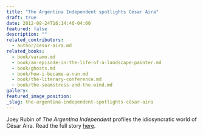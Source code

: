 ```yaml
---
title: "The Argentina Independent spotlights César Aira"
draft: true
date: 2012-08-24T16:14:46-04:00
featured: false
description: ""
related_contributors:
  - author/cesar-aira.md
related_books:
  - book/varamo.md
  - book/an-episode-in-the-life-of-a-landscape-painter.md
  - book/ghosts.md
  - book/how-i-became-a-nun.md
  - book/the-literary-conference.md
  - book/the-seamstress-and-the-wind.md
gallery:
featured_image_position: 
_slug: the-argentina-independent-spotlights-césar-aira
---
```


Joey Rubin of _The Argentina Independent_ profiles the idiosyncratic world of César Aira. Read the full story [here](http://www.argentinaindependent.com/top-story/author-spotlight-cesar-aira/).    


